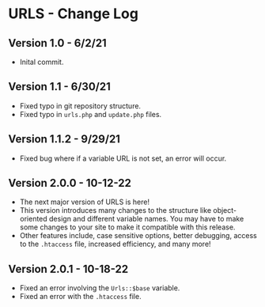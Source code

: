 # URLS - Change Log
## Version 1.0 - 6/2/21
* Inital commit.
## Version 1.1 - 6/30/21
* Fixed typo in git repository structure.
* Fixed typo in `urls.php` and `update.php` files.
## Version 1.1.2 - 9/29/21
* Fixed bug where if a variable URL is not set, an error will occur.
## Version 2.0.0 - 10-12-22
* The next major version of URLS is here!
* This version introduces many changes to the structure like object-oriented design and different variable names. You may have to make some changes to your site to make it compatible with this release.
* Other features include, case sensitive options, better debugging, access to the `.htaccess` file, increased efficiency, and many more!
## Version 2.0.1 - 10-18-22
* Fixed an error involving the `Urls::$base` variable.
* Fixed an error with the `.htaccess` file.
